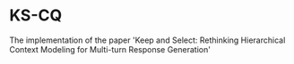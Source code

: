 # KS-CQ
The implementation of the paper 'Keep and Select: Rethinking Hierarchical Context Modeling for Multi-turn Response Generation'
